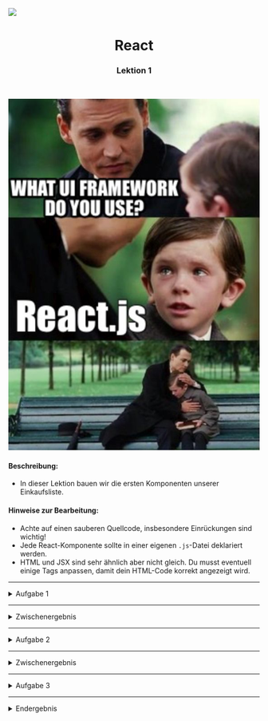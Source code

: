
![](https://us-central1-progress-markdown.cloudfunctions.net/progress/20)
<h1 align="center">React</h1>
<h3 align="center">Lektion 1</h3>
<br>

<p align="center">
  <img src="img/johnny-meme.jpg" />
</p>

#### Beschreibung:

- In dieser Lektion bauen wir die ersten Komponenten unserer Einkaufsliste.

#### Hinweise zur Bearbeitung:

- Achte auf einen sauberen Quellcode, insbesondere Einrückungen sind wichtig!
- Jede React-Komponente sollte in einer eigenen `.js`-Datei deklariert werden.
- HTML und JSX sind sehr ähnlich aber nicht gleich. Du musst eventuell einige Tags anpassen, damit dein HTML-Code korrekt angezeigt wird.
  
---


<details>
<summary>Aufgabe 1</summary>

1. Öffne die Datei [ShoppingList.js](../src/ShoppingList.js) und gehe in der `render()`-Methode zu Zeile 13.
2. Kopiere Deinen HTML-Code aus [index.html](../index.html) hier hinein.
3. Ersetze alle `class` im HTML-Code durch `className`. Schließe alle 'Single'-Tags mit `/>`. Also schreibe z.B. statt `<input>` -> `<input/>` und statt `<hr>` -> `<hr/>`.
4. Öffne einen Terminal im Root-Verzeichnis dieses Projektes und installiere die App, indem Du folgenden Befehl ausführst: `npm install` 
5. Nachdem alles durchgelaufen ist, start die App mit folgendem Befehl: `npm start`
6. Zeige die Seite im Browser an, indem Du diese URL aufrufst:  
[http://localhost:3000](http://localhost:3000)

Falls Fehler auftreten, schau Dir die Zeile an, die im Terminal angegeben wird. Meistens fehlt ein schließender `/>` oder ein Anführungszeichen `"` oder Du hast noch `class` statt `className` geschrieben.
</details>

---
<details>
<summary>Zwischenergebnis</summary>

Das Ergebnis sollte im Browser ungefähr so aussehen:  
>![Aufgabe 1](img/shop1.png)
</details>

---

<details>
<summary>Aufgabe 2</summary>

1. Öffne die Datei [GruppenTag.js](../src/components/GruppenTag.js) und gehe in der `render()`-Methode zu Zeile 13.
2. Verschiebe Deinen Gruppen-Code aus [ShoppingList.js](../src/ShoppingList.js) hierhin. Das ist der Code innerhalb des ersten `<dl>`-Tags.
3. Ersetze in der [ShoppingList.js](../src/ShoppingList.js) den bisherigen Code zwischen den `<dl>`-Tags durch `<GruppenTag/>`.
4. Falls die IDE den Import nicht automatisch ergänzt, füge ihn in Zeile 2 ein: `import GruppenTag from './components/GruppenTag'`
</details>

---

<details>
<summary>Zwischenergebnis</summary>

Das Ergebnis sollte im Browser ungefähr so aussehen:  
>![Aufgabe 2](img/shop2.png)
</details>

---
<details>
<summary>Aufgabe 3</summary>

1. Öffne die Datei [ArtikelTag.js](../src/components/ArtikelTag.js) und gehe in der `render()`-Methode zu Zeile 12.
2. Verschiebe Deinen Artikel-Code aus [GruppenTag.js](../src/components/GruppenTag.js) hierhin. Das ist der Code mit dem `<dd>`-Tag.
3. Ersetze den bisherigen Artikel-Code im [GruppenTag.js](../src/components/GruppenTag.js) durch `<ArtikelTag/>`. Wiederhole den `<ArtikelTag/>` dreimal, um die Änderung zu sehen.
4. Falls die IDE den Import nicht automatisch ergänzt, füge ihn in Zeile 2 ein: `import ArtikelTag from './ArtikelTag'`
</details>

---

<details>
<summary>Endergebnis</summary>

Das Endergebnis sollte im Browser ungefähr so aussehen:
>![Aufgabe 3](img/shop3.png)
</details>





